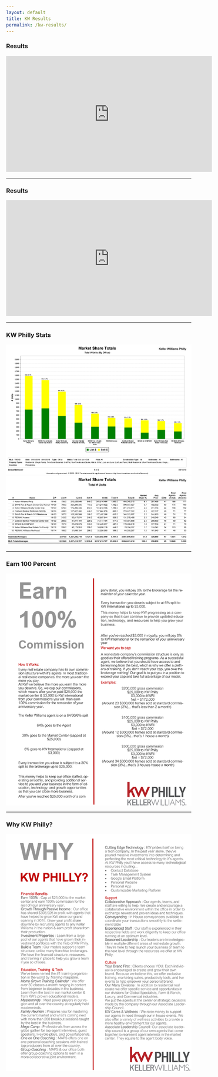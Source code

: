 ```yaml
---
layout: default
title: KW Results
permalink: /kw-results/
---
```

<h3 class="center">Results</h3>
<iframe width="560" height="315" src="https://www.youtube.com/embed/QKJvm3zdVic" frameborder="0" allow="accelerometer; autoplay; encrypted-media; gyroscope; picture-in-picture" allowfullscreen></iframe>

<hr>

<h3 class="center">Results</h3>
<iframe width="560" height="315" src="https://www.youtube.com/embed/APCPEVFzbPM" frameborder="0" allow="accelerometer; autoplay; encrypted-media; gyroscope; picture-in-picture" allowfullscreen></iframe>

<hr>

<h3 class="center">KW Philly Stats</h3>
<a href="/img/marketshare.pdf" target="_blank"><img src="/img/marketshare1.jpg" class="post-image"></a><br>
<a href="/img/marketshare.pdf" target="_blank"><img src="/img/marketshare2.jpg" class="post-image"></a>

<hr>

<h3 class="center">Earn 100 Percent</h3>
<a href="/img/earn100.pdf" target="_blank"><img src="/img/earn100.jpg" class="post-image"></a>

<hr>

<h3 class="center">Why KW Philly?</h3>
<a href="/img/why-kw.pdf" target="_blank"><img src="/img/why-kw.jpg" class="post-image"></a>
